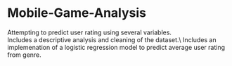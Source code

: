# Mobile-Game-Analysis
Attempting to predict user rating using several variables.\
Includes a descriptive analysis and cleaning of the dataset.\ 
Includes an implemenation of a logistic regression model to predict average user rating from genre.

